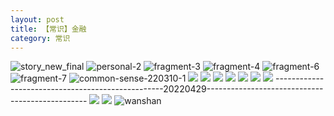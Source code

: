 ```yaml
---
layout: post
title: 【常识】金融
category: 常识
---
```

![story_new_final](http://rzda7rj3c.hd-bkt.clouddn.com/img/story_new_final_0322.png)
![personal-2](http://rzda7rj3c.hd-bkt.clouddn.com/img/personal-2.png)
![fragment-3](http://rzda7rj3c.hd-bkt.clouddn.com/img/fragment-3.png)
![fragment-4](http://rzda7rj3c.hd-bkt.clouddn.com/img/fragment-4.png)
![fragment-6](http://rzda7rj3c.hd-bkt.clouddn.com/img/fragment-6.jpg)
![fragment-7](http://rzda7rj3c.hd-bkt.clouddn.com/img/fragment-7.jpg)
![common-sense-220310-1](http://rzda7rj3c.hd-bkt.clouddn.com/img/common-sense-220310-1.png)
![](http://rzda7rj3c.hd-bkt.clouddn.com/img/common-sense-220315-1.png)
![](http://rzda7rj3c.hd-bkt.clouddn.com/img/common-sense-220317-1.jpeg)
![](http://rzda7rj3c.hd-bkt.clouddn.com/img/common-sense-220319-1.jpeg)
![](http://rzda7rj3c.hd-bkt.clouddn.com/img/factors-220414-1.png)
![](http://rzda7rj3c.hd-bkt.clouddn.com/img/factors-220414-3.png)
![](http://rzda7rj3c.hd-bkt.clouddn.com/img/factors-220414-5.png)
![](http://rzda7rj3c.hd-bkt.clouddn.com/img/situation-220418-1.jpg)
--------------------------------------------------20220429------------------------------------------------
![](http://rzdb2xp2h.hd-bkt.clouddn.com/img/factors-220429-1.png)
![](http://rzdb2xp2h.hd-bkt.clouddn.com/img/factors-220429-2.png)
![wanshan](http://rzda7rj3c.hd-bkt.clouddn.com/img/wanshan.png)




  




